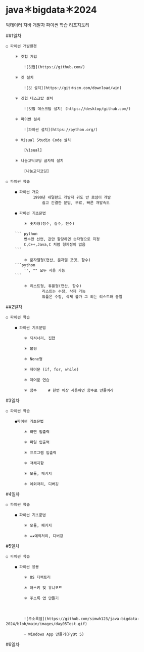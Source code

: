 # java＊bigdata＊2024
빅데이터 자바 개발자 파이썬 학습 리포지토리

##1일차

    ○ 파이썬 개발환경

        ＊ 깃헙 가입

            ![깃헙](https://github.com/)

        ＊ 깃 설치

            ![깃 설치](https://git＊scm.com/download/win)

        ＊ 깃헙 데스크탑 설치

            ![깃헙 데스크탑 설치] (https://desktop/github.com/)

        ＊ 파이썬 설치

            ![파이썬 설치](https://python.org/)

        ＊ Visual Studio Code 설치

            [Visual]

        ＊ 나눔고딕코딩 글자체 설치

            [나눔고딕코딩]

    ○ 파이썬 학습

        ● 파이썬 개요
                1990년 네덜란드 개발자 귀도 반 로섬이 개발
                    쉽고 간결한 문법, 무료, 빠른 개발속도

        ● 파이썬 기초문법

            ＊ 숫자형(정수, 실수, 진수)

        ``` python
            변수만 선언, 값만 할당하면 숫자형으로 지정
            C,C++,Java,C 처럼 형지정이 없음
        ```

            ＊ 문자열형(연산, 문자열 포맷, 함수)
        ```python
            '', "" 모두 사용 가능
        ```
                
            ＊ 리스트형, 튜플형(연산, 함수)
                    리스트는 수정, 삭제 가능
                    튜플은 수정, 삭제 불가 그 외는 리스트와 동일

##2일차

    ○ 파이썬 학습

        ● 파이썬 기초문법

            ＊ 딕셔너리, 집합

            ＊ 불형

            ＊ None형

            ＊ 제어문 (if, for, while)

            ＊ 제어문 연습

            ＊ 함수     # 한번 이상 사용하면 함수로 만들어라
        
        

#3일차

    ○ 파이썬 학습

        ●파이썬 기초문법
        
            ＊ 화면 입출력
        
            ＊ 파일 입출력
        
            ＊ 프로그램 입출력
        
            ＊ 객체지향

            ＊ 모듈, 패키지

            ＊ 예외처리, 디버깅
        

#4일차

    ○ 파이썬 학습

        ● 파이썬 기초문법

            ＊ 모듈, 패키지

            ＊ ★★예외처리, 디버깅

#5일차

    ○ 파이썬 학습

        ● 파이썬 응용

            ＊ OS 디렉토리

            ＊ 아스키 및 유니코드

            ＊ 주소록 앱 만들기



            ![주소록앱](https://github.com/simwh123/java-bigdata-2024/blob/main/images/day05Test.gif)

            - Windows App 만들기(PyQt 5)

#6일차

